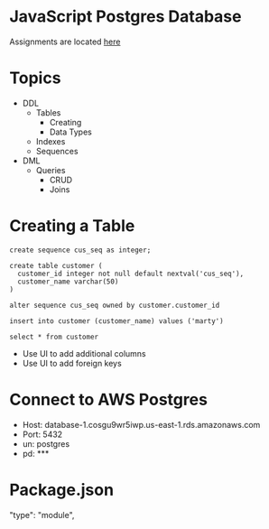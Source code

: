 # JavaScript Postgres Database

Assignments are located [here](./assignments.md)

# Topics
- DDL
  - Tables
    - Creating
	- Data Types
  - Indexes
  - Sequences
- DML
  - Queries
    - CRUD
	- Joins

# Creating a Table
```
create sequence cus_seq as integer;

create table customer (
  customer_id integer not null default nextval('cus_seq'),
  customer_name varchar(50)
)
				
alter sequence cus_seq owned by customer.customer_id

insert into customer (customer_name) values ('marty')

select * from customer
```
- Use UI to add additional columns
- Use UI to add foreign keys

# Connect to AWS Postgres
- Host: database-1.cosgu9wr5iwp.us-east-1.rds.amazonaws.com
- Port: 5432
- un: postgres
- pd: ***

# Package.json
"type": "module",
